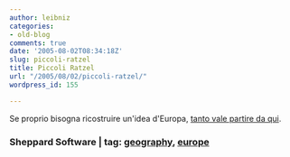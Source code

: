 ```yaml
---
author: leibniz
categories:
- old-blog
comments: true
date: '2005-08-02T08:34:18Z'
slug: piccoli-ratzel
title: Piccoli Ratzel
url: "/2005/08/02/piccoli-ratzel/"
wordpress_id: 155

---
```

Se proprio bisogna ricostruire un'idea d'Europa, [tanto vale partire da qui](http://www.sheppardsoftware.com/country_europe_G2_drag-drop.swf).  



### Sheppard Software | tag: [geography](http://www.technorati.com/tags/geography), [europe](http://www.technorati.com/tags/europe)  




  


